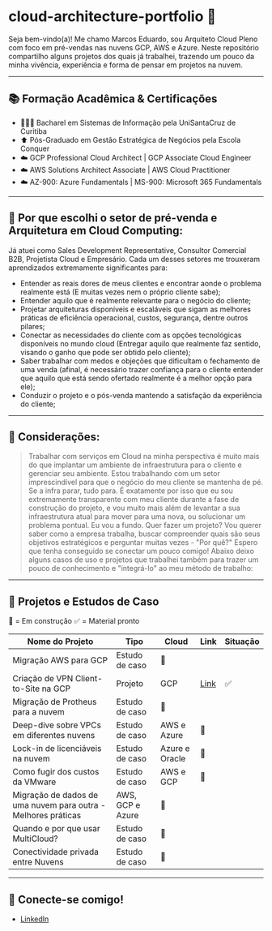 # cloud-architecture-portfolio 🧠

Seja bem-vindo(a)! Me chamo Marcos Eduardo, sou Arquiteto Cloud Pleno com foco em pré-vendas nas nuvens GCP, AWS e Azure.
Neste repositório compartilho alguns projetos dos quais já trabalhei, trazendo um pouco da minha vivência, experiência e forma de pensar em projetos na nuvem.

---

## 📚 Formação Acadêmica & Certificações
- 👨🏼‍🎓 Bacharel em Sistemas de Informação pela UniSantaCruz de Curitiba
- ⬆️ Pós-Graduado em Gestão Estratégica de Negócios pela Escola Conquer
- ☁️ GCP Professional Cloud Architect | GCP Associate Cloud Engineer
- ☁️ AWS Solutions Architect Associate | AWS Cloud Practitioner
- ☁️ AZ-900: Azure Fundamentals | MS-900: Microsoft 365 Fundamentals

---

## 🧰 Por que escolhi o setor de pré-venda e Arquitetura em Cloud Computing:

Já atuei como Sales Development Representative, Consultor Comercial B2B, Projetista Cloud e Empresário. Cada um desses setores me trouxeram aprendizados extremamente significantes para:
- Entender as reais dores de meus clientes e encontrar aonde o problema realmente está (E muitas vezes nem o próprio cliente sabe);
- Entender aquilo que é realmente relevante para o negócio do cliente;
- Projetar arquiteturas disponíveis e escaláveis que sigam as melhores práticas de eficiência operacional, custos, segurança, dentre outros pilares;
- Conectar as necessidades do cliente com as opções tecnológicas disponíveis no mundo cloud (Entregar aquilo que realmente faz sentido, visando o ganho que pode ser obtido pelo cliente);
- Saber trabalhar com medos e objeções que dificultam o fechamento de uma venda (afinal, é necessário trazer confiança para o cliente entender que aquilo que está sendo ofertado realmente é a melhor opção para ele);
- Conduzir o projeto e o pós-venda mantendo a satisfação da experiência do cliente;

---

## 🧠 Considerações:

> Trabalhar com serviços em Cloud na minha perspectiva é muito mais do que implantar um ambiente de infraestrutura para o cliente e gerenciar seu ambiente.
> Estou trabalhando com um setor imprescindível para que o negócio do meu cliente se mantenha de pé. Se a infra parar, tudo para.
> É exatamente por isso que eu sou extremamente transparente com meu cliente durante a fase de construção do projeto, e vou muito mais além de levantar a sua infraestrutura atual para mover para uma nova, ou solucionar um problema pontual. Eu vou a fundo.
> Quer fazer um projeto? Vou querer saber como a empresa trabalha, buscar compreender quais são seus objetivos estratégicos e perguntar muitas vezes - "Por quê?"
Espero que tenha conseguido se conectar um pouco comigo! Abaixo deixo alguns casos de uso e projetos que trabalhei também para trazer um pouco de conhecimento e "integrá-lo" ao meu método de trabalho:

---

## 🧪 Projetos e Estudos de Caso

🚧 = Em construção
✅ = Material pronto

| Nome do Projeto | Tipo | Cloud | Link | Situação |
|-----------------|------|-------|------|----------|
| Migração AWS para GCP | Estudo de caso | 🚧 |
| Criação de VPN Client-to-Site na GCP | Projeto | GCP | [Link](https://github.com/Estigara/cloud-architecture-portfolio/blob/main/vpn-c2s-gcp/README.md) | ✅
| Migração de Protheus para a nuvem | Estudo de caso | 🚧 |
| Deep-dive sobre VPCs em diferentes nuvens | Estudo de caso | AWS e Azure | 🚧 |
| Lock-in de licenciáveis na nuvem | Estudo de caso | Azure e Oracle |🚧|
| Como fugir dos custos da VMware | Estudo de caso | AWS e GCP |🚧|
| Migração de dados de uma nuvem para outra - Melhores práticas | AWS, GCP e Azure |🚧|
| Quando e por que usar MultiCloud? | Estudo de caso |🚧|
| Conectividade privada entre Nuvens | Estudo de caso |🚧|

---

## 🤝 Conecte-se comigo!

- [LinkedIn](https://www.linkedin.com/in/marcosestigara/)


